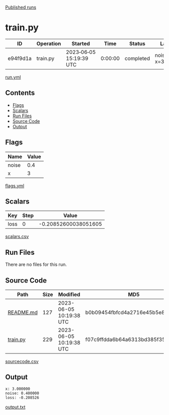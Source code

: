 [Published runs](../README.md)

# train.py

| ID                   | Operation           | Started                  | Time                | Status           | Label                |
| --                   | ---------           | ---------                | ----                | ------           | -----                |
| e94f9d1a | train.py | 2023&#8209;06&#8209;05 15:19:39 UTC | 0:00:00 | completed | noise=0.4 x=3 |

[run.yml](run.yml)

## Contents

- [Flags](#flags)
- [Scalars](#scalars)
- [Run Files](#run-files)
- [Source Code](#source-code)
- [Output](#output)

## Flags

| Name | Value |
| ---- | ----- |
| noise | 0.4 |
| x | 3 |

[flags.yml](flags.yml)
## Scalars

| Key | Step | Value |
| --- | ---- | ----- |
| loss | 0 | -0.20852600038051605 |

[scalars.csv](scalars.csv)
## Run Files

There are no files for this run.
## Source Code

| Path | Size | Modified | MD5 |
| ---- | ---- | -------- | --- |
| [README.md](sourcecode/README.md) | 127 | 2023-06-05 10:19:38 UTC | b0b09454fbfcd4a2716e45b5e87fd4a1 |
| [train.py](sourcecode/train.py) | 229 | 2023-06-05 10:19:38 UTC | f07c9ffdda6b64a6313bd385f355e217 |

[sourcecode.csv](sourcecode.csv)
## Output

```
x: 3.000000
noise: 0.400000
loss: -0.208526
```

[output.txt](output.txt)

